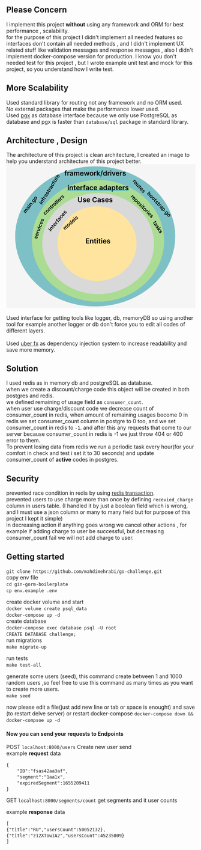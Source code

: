## Please Concern

I implement this project **without** using any framework and ORM
for best performance , scalability.<br>
for the purpose of this project I didn't implement all needed features
so interfaces don't contain all needed methods ,
and I didn't implement UX related stuff like validation messages and response messages ,
also I didn't implement docker-compose version for production.
I know you don't needed test for this project , but I wrote example unit test and mock for this project, so you understand how I write test.
<br>

## More Scalability

Used standard library for routing not any framework and no ORM used. <br>
No external packages that make the performance lower used.<br>
Used [pgx](https://github.com/jackc/pgx) as database interface because
we only use PostgreSQL as database and pgx is faster than `database/sql` package in standard library.

## Architecture , Design

The architecture of this project is clean architecture,
I created an image to help you understand architecture of this project better.<br>
![clean architecture](https://raw.githubusercontent.com/mahdimehrabi/go-challenge/main/clean.png)

Used interface for getting tools like logger, db, memoryDB so using another tool for example another
logger or db don't force you to edit all codes of different layers.
<br><br>
Used [uber fx](https://github.com/uber-go/fx) as dependency injection system
to increase readability and save more memory.

## Solution
I used redis as in memory db and postgreSQL as database.<br>
when we create a discount/charge code this object will be created in both postgres and redis.<br>
we defined remaining of usage field as `consumer_count`.<br>
when user use charge/discount code we decrease count of consumer_count in redis,
when amount of remaining usages become 0 in redis we set consumer_count column in postgre
to 0 too, and we set consumer_count in redis to `-1`.
and after this any requests that come to our server because consumer_count in
redis is -1 we just throw 404 or 400 error to them.<br>
To prevent losing data from redis we run a periodic task
every hour(for your comfort in check and test i set it to 30 seconds) and update consumer_count of **active** codes in postgres.


## Security
prevented race condition in redis by using [redis transaction](https://redis.io/docs/manual/transactions/).<br>
prevented users to use charge more than once by defining `recevied_charge` column in users table.
(I handled it by just a boolean field which is wrong, and I must use a json column or many to many field but for purpose of this project I kept it simple)
<br>
in decreasing action if anything goes wrong we cancel other actions ,
for example if adding charge to user be successful,
but decreasing consumer_count fail we will not add charge to user.
## Getting started

`git clone https://github.com/mahdimehrabi/go-challenge.git` <br>
copy env file <br>
`cd gin-gorm-boilerplate`<br>
`cp env.example .env` <br>

create docker volume and start <br>
`docker volume create psql_data` <br>
`docker-compose up -d ` <br>
create database <br>
`docker-compose exec database psql -U root`<br>
`CREATE DATABASE challenge;`<br>
run migrations <br>
`make migrate-up` <br>

run tests <br>
`make test-all`

generate some users (seed), this command create between 1 and 1000 random users
,so feel free to use this command as many times as you want to create more users.<br>
`make seed`

now please edit a file(just add new line or tab or space is enought) and save (to restart delve server)
or restart docker-compose `docker-compose down && docker-compsoe up -d` <br>

#### Now you can send your requests to Endpoints

POST `localhost:8000/users`  Create new user send <br>
example **request** data

```
{
    "ID":"fsas42aa3af",
    "segment":"1aa1x",
    "expiredSegment":1655209411
}
```

GET `localhost:8000/segments/count` get segments and it user counts

example **response** data

```
[
{"title":"RU","usersCount":50052132},
{"title":"z12XTowIA2","usersCount":45235009}
]
```
